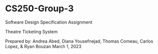 # CS250-Group-3
Software Design Specification Assignment

Theatre Ticketing System

Prepared by: Andrea Abed, Diana Yousefnejad, Thomas Comeau, Carlos Lopez, & Ryan Bouzan
March 1, 2023
